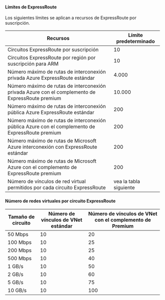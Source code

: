 #### <a name="expressroute-limits"></a>Límites de ExpressRoute

Los siguientes límites se aplican a recursos de ExpressRoute por suscripción.

| Recursos | Límite predeterminado |
|---|---|
| Circuitos ExpressRoute por suscripción | 10 |
| Circuitos ExpressRoute por región por suscripción para ARM | 10 |
| Número máximo de rutas de interconexión privada Azure ExpressRoute estándar | 4.000 |
| Número máximo de rutas de interconexión privada Azure con el complemento de ExpressRoute premium | 10.000 |
| Número máximo de rutas de interconexión pública Azure ExpressRoute estándar | 200 |
| Número máximo de rutas de interconexión pública Azure con el complemento de ExpressRoute premium | 200 |
| Número máximo de rutas de Microsoft Azure interconexión con ExpressRoute estándar | 200 |
| Número máximo de rutas de Microsoft Azure con el complemento de ExpressRoute premium | 200 |
| Número de vínculos de red virtual permitidos por cada circuito ExpressRoute | vea la tabla siguiente |

#### <a name="number-of-virtual-networks-per-expressroute-circuit"></a>Número de redes virtuales por circuito ExpressRoute

| **Tamaño de circuito** | **Número de vínculos de VNet estándar** | **Número de vínculos de VNet con el complemento de Premium** |
|---|---|---|
| 50 Mbps | 10 | 20 |
| 100 Mbps | 10 | 25 |
| 200 Mbps | 10 | 25 |
| 500 Mbps | 10 | 40 |
| 1 GB/s | 10 | 50 |
| 2 GB/s | 10 | 60 |
| 5 GB/s | 10 | 75 |
| 10 GB/s | 10 | 100 |

